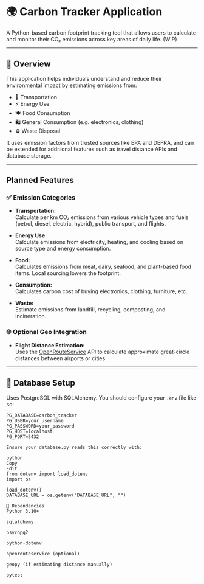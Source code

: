 # 🌍 Carbon Tracker Application

A Python-based carbon footprint tracking tool that allows users to calculate and monitor their CO₂ emissions across key areas of daily life. (WIP)

---

## 🚀 Overview

This application helps individuals understand and reduce their environmental impact by estimating emissions from:

- 🚗 Transportation  
- ⚡ Energy Use  
- 🍽️ Food Consumption  
- 🛍️ General Consumption (e.g. electronics, clothing)  
- ♻️ Waste Disposal  

It uses emission factors from trusted sources like EPA and DEFRA, and can be extended for additional features such as travel distance APIs and database storage.

---

## Planned Features

### ✅ Emission Categories

- **Transportation:**  
  Calculate per km CO₂ emissions from various vehicle types and fuels (petrol, diesel, electric, hybrid), public transport, and flights.

- **Energy Use:**  
  Calculate emissions from electricity, heating, and cooling based on source type and energy consumption.

- **Food:**  
  Calculates emissions from meat, dairy, seafood, and plant-based food items. Local sourcing lowers the footprint.

- **Consumption:**  
  Calculates carbon cost of buying electronics, clothing, furniture, etc.

- **Waste:**  
  Estimate emissions from landfill, recycling, composting, and incineration.

### 🌐 Optional Geo Integration

- **Flight Distance Estimation:**  
  Uses the [OpenRouteService](https://openrouteservice.org/) API to calculate approximate great-circle distances between airports or cities.

---

## 💾 Database Setup

Uses PostgreSQL with SQLAlchemy. You should configure your `.env` file like so:

```dotenv
PG_DATABASE=carbon_tracker
PG_USER=your_username
PG_PASSWORD=your_password
PG_HOST=localhost
PG_PORT=5432

Ensure your database.py reads this correctly with:

python
Copy
Edit
from dotenv import load_dotenv
import os

load_dotenv()
DATABASE_URL = os.getenv("DATABASE_URL", "")

🔧 Dependencies
Python 3.10+

sqlalchemy

psycopg2

python-dotenv

openrouteservice (optional)

geopy (if estimating distance manually)

pytest


